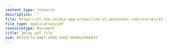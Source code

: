```yaml
---
content_type: resource
description: ''
file: https://ol-ocw-studio-app-production.s3.amazonaws.com/courses/15-071-the-analytics-edge-spring-2017/867a7c7a9a67a95b44d2b690e3268d35_FqiB9tmtdSc.pdf
file_type: application/pdf
resourcetype: Document
title: 3play pdf file
uid: 867a7c7a-9a67-a95b-44d2-b690e3268d35
---
```

